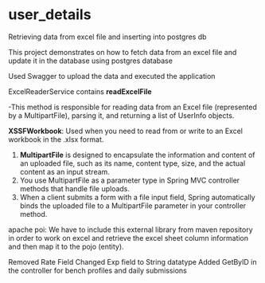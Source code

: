 # user_details

Retrieving data from excel file and inserting into postgres db

This project demonstrates on how to fetch data from an excel file and update it in the database
using postgres database

Used Swagger to upload the data and executed the application

ExcelReaderService contains **readExcelFile**

-This method is responsible for reading data from an Excel file (represented by a MultipartFile), parsing it, and
returning a list of UserInfo objects.

**XSSFWorkbook**: Used when you need to read from or write to an Excel workbook in the .xlsx format.

1. **MultipartFile** is designed to encapsulate the information and content of an uploaded file,
   such as its name, content type, size, and the actual content as an input stream.
2. You use MultipartFile as a parameter type in Spring MVC controller methods that handle file uploads.
3. When a client submits a form with a file input field,
   Spring automatically binds the uploaded file to a MultipartFile parameter in your controller method.

apache poi: We have to include this external library from maven repository in order to work on excel
and retrieve the excel sheet column information and then map it to the pojo (entity).

Removed Rate Field
Changed Exp field to String datatype
Added GetByID in the controller for bench profiles and daily submissions
